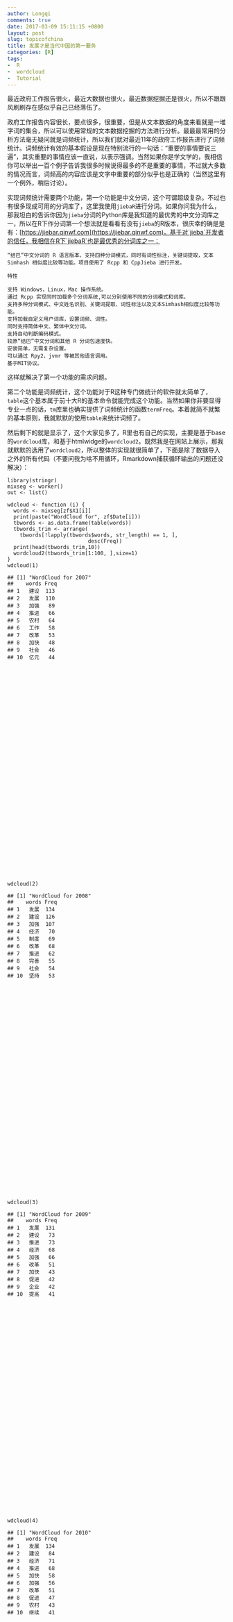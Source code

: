 ```yaml
---
author: Longqi
comments: true
date: 2017-03-09 15:11:15 +0800
layout: post
slug: topicofchina
title: 发展才是当代中国的第一要务
categories: [R]
tags:
-  R
-  wordcloud
-  Tutorial
---
```

最近政府工作报告很火，最近大数据也很火，最近数据挖掘还是很火，所以不跟跟风刷刷存在感似乎自己已经落伍了。

政府工作报告内容很长，要点很多，很重要，但是从文本数据的角度来看就是一堆字词的集合，所以可以使用常规的文本数据挖掘的方法进行分析。最最最常用的分析方法毫无疑问就是词频统计，所以我们就对最近11年的政府工作报告进行了词频统计。词频统计有效的基本假设是现在特别流行的一句话：“重要的事情要说三遍”，其实重要的事情应该一直说，以表示强调。当然如果你是学文学的，我相信你可以举出一百个例子告诉我很多时候说得最多的不是重要的事情，不过就大多数的情况而言，词频高的内容应该是文字中重要的部分似乎也是正确的（当然这里有一个例外，稍后讨论）。


实现词频统计需要两个功能，第一个功能是中文分词，这个可谓超级复杂。不过也有很多现成可用的分词库了，这里我使用`jiebaR`进行分词。如果你问我为什么，那我坦白的告诉你因为`jieba`分词的Python库是我知道的最优秀的中文分词库之一，所以在R下作分词第一个想法就是看看有没有`jieba`的R版本，很庆幸的确是是有：[https://jiebar.qinwf.com](https://jiebar.qinwf.com)。基于对`jieba`开发者的信任，我相信在R下`jiebaR`也是最优秀的分词库之一：

    “结巴”中文分词的 R 语言版本，支持四种分词模式，同时有词性标注，关键词提取，文本 Simhash 相似度比较等功能。项目使用了 Rcpp 和 CppJieba 进行开发。

    特性

    支持 Windows，Linux，Mac 操作系统。
    通过 Rcpp 实现同时加载多个分词系统,可以分别使用不同的分词模式和词库。
    支持多种分词模式、中文姓名识别、关键词提取、词性标注以及文本Simhash相似度比较等功能。
    支持加载自定义用户词库，设置词频、词性。
    同时支持简体中文、繁体中文分词。
    支持自动判断编码模式。
    较原“结巴”中文分词和其他 R 分词包速度快。
    安装简单，无需复杂设置。
    可以通过 Rpy2，jvmr 等被其他语言调用。
    基于MIT协议。

这样就解决了第一个功能的需求问题。

第二个功能是词频统计，这个功能对于R这种专门做统计的软件就太简单了，`table`这个基本属于前十大R的基本命令就能完成这个功能。当然如果你非要显得专业一点的话，`tm`库里也确实提供了词频统计的函数`termFreq`。本着就简不就繁的基本原则，我就默默的使用`table`来统计词频了。

然后剩下的就是显示了，这个大家见多了，R里也有自己的实现，主要是基于base的`wordcloud`库，和基于htmlwidge的`wordcloud2`。既然我是在网站上展示，那我就默默的选用了`wordcloud2`，所以整体的实现就很简单了，下面是除了数据导入之外的所有代码（不要问我为啥不用循环，Rmarkdown捕获循环输出的问题还没解决）：

<script src="/public/js/jquery-1.11.3/jquery.min.js"></script>
<script src="/public/js/bootstrap-3.3.5/js/bootstrap.min.js"></script>
<script src="/public/js/bootstrap-3.3.5/shim/html5shiv.min.js"></script>
<script src="/public/js/bootstrap-3.3.5/shim/respond.min.js"></script>
<script src="/public/js/navigation-1.1/tabsets.js"></script>
<script src="/public/js/highlightjs-1.1/highlight.js"></script>
<script src="/public/js/htmlwidgets-0.8/htmlwidgets.js"></script>
<link href="/public/js/wordcloud2-0.0.1/wordcloud.css" rel="stylesheet" />
<script src="/public/js/wordcloud2-0.0.1/wordcloud2-all.js"></script>
<script src="/public/js/wordcloud2-0.0.1/hover.js"></script>
<script src="/public/js/wordcloud2-binding-0.2.0/wordcloud2.js"></script>

<pre class="r"><code>library(stringr)
mixseg &lt;- worker()
out &lt;- list()

wdcloud &lt;- function (i) {
  words &lt;- mixseg[zf$X1[i]]
  print(paste(&quot;WordCloud for&quot;, zf$Date[i]))
  tbwords &lt;- as.data.frame(table(words))
  tbwords_trim &lt;- arrange(
    tbwords[!lapply(tbwords$words, str_length) == 1, ],
                          desc(Freq))
  print(head(tbwords_trim,10))
  wordcloud2(tbwords_trim[1:100, ],size=1)
}
wdcloud(1)</code></pre>
<pre><code>## [1] &quot;WordCloud for 2007&quot;
##    words Freq
## 1   建设  113
## 2   发展  110
## 3   加强   89
## 4   推进   66
## 5   农村   64
## 6   工作   58
## 7   改革   53
## 8   加快   48
## 9   社会   46
## 10  亿元   44</code></pre>
<div id="htmlwidget-ba1b56579cd48ea8df11" style="width:672px;height:480px;" class="wordcloud2 html-widget"></div>
<script type="application/json" data-for="htmlwidget-ba1b56579cd48ea8df11">{"x":{"word":["建设","发展","加强","推进","农村","工作","改革","加快","社会","亿元","政府","企业","完善","制度","重点","继续","经济","问题","增加","政策","积极","坚持","教育","提高","国家","人民","我们","促进","投资","安全","今年","地区","文化","增长","支持","管理","规范","节能","解决","就业","扩大","社会主义","体系","重要","事业","进一步","农业","环保","全面","实施","稳定","基本","建立","农民","全国","实现","依法","中央财政","工程","加大","取得","维护","重大","保障","行政","上年","深化","生活","收入","服务","改善","行业","科学","目标","安排","必须","标准","地方","落实","努力","群众","生产","水平","用于","制定","创新","关系","机制","健全","结构","控制","特别","投入","消费","用地","优化","自主","做好","规划","规模"],"freq":[113,110,89,66,64,58,53,48,46,44,43,42,41,41,40,38,37,32,32,31,29,29,29,29,27,27,27,26,26,25,25,24,24,24,24,23,23,23,23,23,23,22,22,22,21,20,20,19,19,19,19,18,18,18,18,18,18,18,17,17,17,17,17,16,16,16,16,16,16,15,15,15,15,15,14,14,14,14,14,14,14,14,14,14,14,13,13,13,13,13,13,13,13,13,13,13,13,13,12,12],"fontFamily":"宋体,SimSun","fontWeight":"bold","color":"random-dark","minSize":0,"weightFactor":1.5929203539823,"backgroundColor":"white","gridSize":0,"minRotation":-0.785398163397448,"maxRotation":0.785398163397448,"shuffle":true,"rotateRatio":0.4,"shape":"circle","ellipticity":0.65,"figBase64":null,"hover":null},"evals":[],"jsHooks":[]}</script>
<pre class="r"><code>wdcloud(2)</code></pre>
<pre><code>## [1] &quot;WordCloud for 2008&quot;
##    words Freq
## 1   发展  134
## 2   建设  126
## 3   加强  107
## 4   经济   70
## 5   制度   69
## 6   改革   68
## 7   推进   62
## 8   完善   55
## 9   社会   54
## 10  坚持   53</code></pre>
<div id="htmlwidget-d352433d4cef58fb05eb" style="width:672px;height:480px;" class="wordcloud2 html-widget"></div>
<script type="application/json" data-for="htmlwidget-d352433d4cef58fb05eb">{"x":{"word":["发展","建设","加强","经济","制度","改革","推进","完善","社会","坚持","提高","农村","工作","增加","政府","加快","人民","安全","基本","促进","实施","五年","亿元","我们","管理","全面","问题","重点","教育","体系","文化","企业","国家","就业","取得","解决","今年","支持","重大","方面","健全","扩大","积极","农业","全国","保障","建立","群众","增长","加大","深化","行政","社会主义","市场","重要","标准","创新","粮食","服务","进一步","水平","体制改革","投资","稳定","政策","继续","力度","特别","住房","做好","城乡","改善","价格","生产","制定","地区","国际","落实","调整","中国","规范","节能","经济社会","能力","生活","土地","支出","主要","财政","更加","控制","维护","必须","方式","关系","结构","同时","投入","工程","宏观调控"],"freq":[134,126,107,70,69,68,62,55,54,53,53,52,51,51,45,41,39,38,38,37,36,36,35,34,33,33,33,33,31,31,31,30,29,29,29,28,28,28,28,27,27,27,26,26,26,25,25,25,25,24,24,23,23,23,23,22,22,22,21,21,21,21,21,21,21,20,20,20,20,20,19,19,19,19,19,18,18,18,18,18,17,17,17,17,17,17,17,17,16,16,16,16,15,15,15,15,15,15,14,14],"fontFamily":"宋体,SimSun","fontWeight":"bold","color":"random-dark","minSize":0,"weightFactor":1.34328358208955,"backgroundColor":"white","gridSize":0,"minRotation":-0.785398163397448,"maxRotation":0.785398163397448,"shuffle":true,"rotateRatio":0.4,"shape":"circle","ellipticity":0.65,"figBase64":null,"hover":null},"evals":[],"jsHooks":[]}</script>
<pre class="r"><code>wdcloud(3)</code></pre>
<pre><code>## [1] &quot;WordCloud for 2009&quot;
##    words Freq
## 1   发展  131
## 2   建设   73
## 3   推进   73
## 4   经济   68
## 5   加强   66
## 6   改革   51
## 7   加快   43
## 8   促进   42
## 9   企业   42
## 10  提高   41</code></pre>
<div id="htmlwidget-f5811af5bb90aba511a8" style="width:672px;height:480px;" class="wordcloud2 html-widget"></div>
<script type="application/json" data-for="htmlwidget-f5811af5bb90aba511a8">{"x":{"word":["发展","建设","推进","经济","加强","改革","加快","促进","企业","提高","支持","继续","增加","工作","制度","积极","亿元","重点","社会","人民","就业","实施","投资","政策","政府","群众","我们","农村","稳定","增长","扩大","今年","国际","完善","基本","加大","困难","消费","产业","坚持","水平","进一步","市场","住房","安全","地区","鼓励","全国","问题","增强","创新","服务","国家","合作","中央财政","教育","全面","投入","文化","资金","改善","机制","需求","金融","科技","实行","保持","补贴","国内","健全","节能","落实","应对","标准","城乡","出口","二是","解决","经济社会","力度","农业","三是","深化","特别","调整","规范","行政","较快","结构","两岸","民生","农民工","平稳","取得","生产","实现","我国","战略","重要","安排"],"freq":[131,73,73,68,66,51,43,42,42,41,41,39,38,36,36,35,34,34,33,32,31,31,31,31,31,30,30,29,29,29,28,26,24,24,23,22,22,22,21,21,21,20,20,20,19,19,19,19,19,19,18,18,18,18,18,17,17,17,17,17,16,16,16,15,15,15,14,14,14,14,14,14,14,13,13,13,13,13,13,13,13,13,13,13,13,12,12,12,12,12,12,12,12,12,12,12,12,12,12,11],"fontFamily":"宋体,SimSun","fontWeight":"bold","color":"random-dark","minSize":0,"weightFactor":1.37404580152672,"backgroundColor":"white","gridSize":0,"minRotation":-0.785398163397448,"maxRotation":0.785398163397448,"shuffle":true,"rotateRatio":0.4,"shape":"circle","ellipticity":0.65,"figBase64":null,"hover":null},"evals":[],"jsHooks":[]}</script>
<pre class="r"><code>wdcloud(4)</code></pre>
<pre><code>## [1] &quot;WordCloud for 2010&quot;
##    words Freq
## 1   发展  134
## 2   建设   84
## 3   经济   71
## 4   推进   68
## 5   加快   58
## 6   加强   56
## 7   改革   51
## 8   促进   47
## 9   农村   43
## 10  继续   41</code></pre>
<div id="htmlwidget-a78f78fe40f6339c4d51" style="width:672px;height:480px;" class="wordcloud2 html-widget"></div>
<script type="application/json" data-for="htmlwidget-a78f78fe40f6339c4d51">{"x":{"word":["发展","建设","经济","推进","加快","加强","改革","促进","农村","继续","我们","实施","就业","社会","政策","提高","制度","工作","企业","国际","积极","支持","重点","基本","完善","扩大","合作","投资","增长","亿元","政府","改善","鼓励","增加","地区","坚持","文化","应对","全面","管理","国家","教育","进一步","人民","稳定","问题","创新","能力","服务","节能","民生","农业","实现","市场","增强","科技","领域","生活","水平","推动","维护","我国","一年","基础","金融危机","民族","收入","中央财政","安排","保障","加大","结构","解决","今年","困难","群众","深化","事业","试点","着力","重大","重要","工程","关系","生产","体系","中小企业","住房","作用","产业","大力","机制","基层","经济社会","开展","切实","全国","上年","新增","战略"],"freq":[134,84,71,68,58,56,51,47,43,41,41,40,39,39,39,38,36,35,35,33,33,33,33,32,32,31,29,29,28,27,27,26,26,26,24,24,24,23,22,21,21,21,21,21,21,20,19,19,18,18,18,18,18,18,18,17,17,17,17,17,17,17,17,16,16,16,16,16,15,15,15,15,15,15,15,15,15,15,15,15,15,15,14,14,14,14,14,14,14,13,13,13,13,13,13,13,13,13,13,13],"fontFamily":"宋体,SimSun","fontWeight":"bold","color":"random-dark","minSize":0,"weightFactor":1.34328358208955,"backgroundColor":"white","gridSize":0,"minRotation":-0.785398163397448,"maxRotation":0.785398163397448,"shuffle":true,"rotateRatio":0.4,"shape":"circle","ellipticity":0.65,"figBase64":null,"hover":null},"evals":[],"jsHooks":[]}</script>
<pre class="r"><code>wdcloud(5)</code></pre>
<pre><code>## [1] &quot;WordCloud for 2011&quot;
##    words Freq
## 1   发展  157
## 2   建设   85
## 3   加强   76
## 4   经济   70
## 5   推进   68
## 6   加快   63
## 7   社会   57
## 8   提高   50
## 9   改革   47
## 10  坚持   39</code></pre>
<div id="htmlwidget-06a527b1791c774e8c17" style="width:672px;height:480px;" class="wordcloud2 html-widget"></div>
<script type="application/json" data-for="htmlwidget-06a527b1791c774e8c17">{"x":{"word":["发展","建设","加强","经济","推进","加快","社会","提高","改革","坚持","促进","我们","完善","积极","重点","工作","农村","实施","继续","政府","制度","机制","基本","人民","管理","投资","增加","就业","问题","市场","文化","增长","保障","创新","国家","全面","政策","改善","水平","教育","能力","农业","实现","推动","国际","扩大","大力发展","合作","体系","稳定","我国","五年","建立","企业","增强","支持","必须","服务","科技","住房","大力","规划","国内","切实","战略","主要","保护","产业","服务业","价格","目标","社会主义","事业","亿元","资源","作用","不断","城乡","地区","更加","鼓励","基础设施","加大","健全","结构","解决","今年","进一步","农民","全国","群众","深化","收入","关系","监管","节能","体制","协调","保持","标准"],"freq":[157,85,76,70,68,63,57,50,47,39,38,38,37,34,34,33,33,33,32,32,32,31,31,30,29,27,27,26,25,24,24,24,23,23,23,23,23,22,22,21,21,21,21,21,20,20,19,19,19,19,19,19,18,18,18,18,17,17,17,17,16,16,16,16,16,16,15,15,15,15,15,15,15,15,15,15,14,14,14,14,14,14,14,14,14,14,14,14,14,14,14,14,14,13,13,13,13,13,12,12],"fontFamily":"宋体,SimSun","fontWeight":"bold","color":"random-dark","minSize":0,"weightFactor":1.14649681528662,"backgroundColor":"white","gridSize":0,"minRotation":-0.785398163397448,"maxRotation":0.785398163397448,"shuffle":true,"rotateRatio":0.4,"shape":"circle","ellipticity":0.65,"figBase64":null,"hover":null},"evals":[],"jsHooks":[]}</script>
<pre class="r"><code>wdcloud(6)</code></pre>
<pre><code>## [1] &quot;WordCloud for 2012&quot;
##    words Freq
## 1   发展  146
## 2   加强   81
## 3   经济   70
## 4   建设   69
## 5   推进   61
## 6   改革   56
## 7   提高   52
## 8   社会   43
## 9   促进   41
## 10  实施   41</code></pre>
<div id="htmlwidget-c5929a486b1a9cc21468" style="width:672px;height:480px;" class="wordcloud2 html-widget"></div>
<script type="application/json" data-for="htmlwidget-c5929a486b1a9cc21468">{"x":{"word":["发展","加强","经济","建设","推进","改革","提高","社会","促进","实施","工作","继续","加快","政府","基本","扩大","我们","重点","企业","完善","稳定","服务","管理","农村","政策","支持","积极","农业","制度","推动","深化","问题","增长","就业","文化","坚持","水平","投资","地区","教育","全面","保障","关系","国家","开展","试点","保持","机制","节能","增加","战略","加大","解决","标准","创新","合作","能力","实现","收入","我国","引导","安全","范围","改善","更加","人民","生产","体系","着力","巩固","国际","科技","全国","市场","增强","重要","地方","价格","进一步","力度","领域","取得","深入","事业","协调","产业","大力","大力发展","服务业","鼓励","规范","区域","社会保障","质量","城镇居民","国内","和谐","健全","结构","经济社会"],"freq":[146,81,70,69,61,56,52,43,41,41,38,37,35,35,33,33,33,33,32,32,31,30,30,29,29,29,28,28,28,27,26,25,25,24,24,23,22,22,21,21,20,19,19,19,19,19,18,18,18,18,18,17,17,16,16,16,16,16,16,16,16,15,15,15,15,15,15,15,15,14,14,14,14,14,14,14,13,13,13,13,13,13,13,13,13,12,12,12,12,12,12,12,12,12,11,11,11,11,11,11],"fontFamily":"宋体,SimSun","fontWeight":"bold","color":"random-dark","minSize":0,"weightFactor":1.23287671232877,"backgroundColor":"white","gridSize":0,"minRotation":-0.785398163397448,"maxRotation":0.785398163397448,"shuffle":true,"rotateRatio":0.4,"shape":"circle","ellipticity":0.65,"figBase64":null,"hover":null},"evals":[],"jsHooks":[]}</script>
<pre class="r"><code>wdcloud(7)</code></pre>
<pre><code>## [1] &quot;WordCloud for 2013&quot;
##    words Freq
## 1   发展  128
## 2   经济   69
## 3   建设   57
## 4   推进   45
## 5   改革   42
## 6   社会   41
## 7   增长   36
## 8   提高   35
## 9   我们   35
## 10  坚持   34</code></pre>
<div id="htmlwidget-2026e5cf23ab8989d075" style="width:672px;height:480px;" class="wordcloud2 html-widget"></div>
<script type="application/json" data-for="htmlwidget-2026e5cf23ab8989d075">{"x":{"word":["发展","经济","建设","推进","改革","社会","增长","提高","我们","坚持","加强","政府","制度","农村","加快","全面","实施","工作","就业","我国","稳定","政策","促进","深化","重要","教育","增加","积极","水平","五年","基本","体系","推动","完善","问题","国际","国家","结构","投资","文化","重点","保持","保障","人民","农业","继续","今年","实现","健全","进一步","市场","事业","战略","城乡","持续","改善","更加","经济社会","能力","支持","关系","健康","扩大","企业","取得","形成","增强","主要","管理","环境","基础","建立","开放","社会主义","生产","万亿元","优化","转变","综合","必须","不断","创新","地区","风险","国内","货币政策","机制","解决","目标","农民","消费","安全","产业","行政","价格","科学","领域","民生","群众","深入"],"freq":[128,69,57,45,42,41,36,35,35,34,33,33,33,30,29,29,29,28,26,26,25,25,24,23,23,22,22,21,21,21,20,20,20,20,20,19,19,19,19,19,19,18,18,18,17,16,16,16,15,15,15,15,15,14,14,14,14,14,14,14,13,13,13,13,13,13,13,13,12,12,12,12,12,12,12,12,12,12,12,11,11,11,11,11,11,11,11,11,11,11,11,10,10,10,10,10,10,10,10,10],"fontFamily":"宋体,SimSun","fontWeight":"bold","color":"random-dark","minSize":0,"weightFactor":1.40625,"backgroundColor":"white","gridSize":0,"minRotation":-0.785398163397448,"maxRotation":0.785398163397448,"shuffle":true,"rotateRatio":0.4,"shape":"circle","ellipticity":0.65,"figBase64":null,"hover":null},"evals":[],"jsHooks":[]}</script>
<pre class="r"><code>wdcloud(8)</code></pre>
<pre><code>## [1] &quot;WordCloud for 2014&quot;
##    words Freq
## 1   发展  109
## 2   建设   62
## 3   推进   61
## 4   改革   59
## 5   经济   54
## 6   加强   47
## 7   政府   45
## 8   社会   44
## 9   制度   40
## 10  增长   35</code></pre>
<div id="htmlwidget-75d1e6be722753282048" style="width:672px;height:480px;" class="wordcloud2 html-widget"></div>
<script type="application/json" data-for="htmlwidget-75d1e6be722753282048">{"x":{"word":["发展","建设","推进","改革","经济","加强","政府","社会","制度","增长","基本","工作","实施","我们","就业","企业","完善","促进","加快","提高","推动","文化","创新","坚持","今年","农村","农业","国家","投资","政策","全面","人民","中国","机制","扩大","实现","市场","稳定","保障","服务","试点","保持","城镇","积极","继续","建立","区域","支持","安全","保护","地区","改善","深化","增加","中央","方式","国际","加大","健全","群众","提升","问题","我国","增强","重大","管理","教育","结构","民生","维护","现代化","治理","转移","合作","目标","全国","生态","统筹","一批","产业","鼓励","坚决","领域","能力","人口","事业","收入","消费","优化","城镇化","代表","发挥","工程","经济社会","审批","生产","生活","体系","体制改革","项目"],"freq":[109,62,61,59,54,47,45,44,40,35,33,32,32,32,29,29,29,28,27,27,27,25,24,24,24,24,24,23,23,23,22,21,21,20,19,19,18,18,17,17,17,16,16,16,16,16,16,16,15,15,15,15,15,15,15,14,14,14,14,14,14,14,14,14,14,13,13,13,13,13,13,13,13,12,12,12,12,12,12,11,11,11,11,11,11,11,11,11,11,10,10,10,10,10,10,10,10,10,10,10],"fontFamily":"宋体,SimSun","fontWeight":"bold","color":"random-dark","minSize":0,"weightFactor":1.65137614678899,"backgroundColor":"white","gridSize":0,"minRotation":-0.785398163397448,"maxRotation":0.785398163397448,"shuffle":true,"rotateRatio":0.4,"shape":"circle","ellipticity":0.65,"figBase64":null,"hover":null},"evals":[],"jsHooks":[]}</script>
<pre class="r"><code>wdcloud(9)</code></pre>
<pre><code>## [1] &quot;WordCloud for 2015&quot;
##    words Freq
## 1   发展  119
## 2   建设   70
## 3   改革   64
## 4   经济   61
## 5   推进   50
## 6   加强   45
## 7   政府   42
## 8   社会   41
## 9   我们   40
## 10  创新   35</code></pre>
<div id="htmlwidget-1b0a7464187a9c897a3d" style="width:672px;height:480px;" class="wordcloud2 html-widget"></div>
<script type="application/json" data-for="htmlwidget-1b0a7464187a9c897a3d">{"x":{"word":["发展","建设","改革","经济","推进","加强","政府","社会","我们","创新","促进","加快","全面","实施","提高","企业","完善","增长","扩大","政策","工作","推动","制度","增加","坚持","就业","试点","项目","基本","支持","实现","投资","服务","积极","深化","中国","国家","市场","文化","稳定","重大","国际","合作","加大","今年","消费","重点","必须","建立","保障","机制","继续","教育","结构","保持","保护","标准","管理","落实","农业","我国","治理","综合","农村","实行","提升","现代化","以上","创业","地方","范围","方式","合理","开放","科技","民生","取得","全国","群众","水平","战略","安全","城市","持续","地区","发挥","鼓励","基础","人民","维护","问题","产业","更加","公共","行政","价格","减少","健康","健全","经济社会"],"freq":[119,70,64,61,50,45,42,41,40,35,35,35,35,35,34,30,27,27,26,26,25,25,25,24,22,22,22,22,21,21,20,20,19,19,19,19,18,18,18,18,18,17,17,17,17,17,17,16,16,15,15,15,15,15,14,14,14,14,14,14,14,14,14,13,13,13,13,13,12,12,12,12,12,12,12,12,12,12,12,12,12,11,11,11,11,11,11,11,11,11,11,10,10,10,10,10,10,10,10,10],"fontFamily":"宋体,SimSun","fontWeight":"bold","color":"random-dark","minSize":0,"weightFactor":1.51260504201681,"backgroundColor":"white","gridSize":0,"minRotation":-0.785398163397448,"maxRotation":0.785398163397448,"shuffle":true,"rotateRatio":0.4,"shape":"circle","ellipticity":0.65,"figBase64":null,"hover":null},"evals":[],"jsHooks":[]}</script>
<pre class="r"><code>wdcloud(10)</code></pre>
<pre><code>## [1] &quot;WordCloud for 2016&quot;
##    words Freq
## 1   发展  139
## 2   建设   68
## 3   经济   67
## 4   改革   62
## 5   推进   62
## 6   创新   56
## 7   加快   42
## 8   加强   41
## 9   政府   39
## 10  促进   37</code></pre>
<div id="htmlwidget-bae67746b14db65dcadb" style="width:672px;height:480px;" class="wordcloud2 html-widget"></div>
<script type="application/json" data-for="htmlwidget-bae67746b14db65dcadb">{"x":{"word":["发展","建设","经济","改革","推进","创新","加快","加强","政府","促进","实施","增长","企业","政策","社会","推动","中国","提高","我们","全面","完善","扩大","制度","工作","实现","就业","人民","支持","坚持","我国","安全","创业","国家","一批","国际","合作","农村","地方","服务","积极","继续","取得","投资","机制","基本","加大","今年","落实","地区","农业","深化","问题","主要","工程","国内","目标","试点","保护","城镇","深入","以上","重大","必须","持续","动能","服务业","群众","依法","增加","重点","产能","产业","改造","供给","基金","减少","结构性","金融","力度","领域","民生","提升","稳定","战略","方式","改善","鼓励","建成","建立","教育","结构","解决","升级","生活","水平","消费","增强","城乡","达到","坚决"],"freq":[139,68,67,62,62,56,42,41,39,37,36,36,35,35,34,34,32,31,30,28,27,26,26,25,25,24,24,24,23,22,21,21,21,21,20,20,20,19,19,19,19,19,19,18,18,18,18,18,17,17,17,17,17,16,16,16,16,15,15,15,15,15,14,14,14,14,14,14,14,14,13,13,13,13,13,13,13,13,13,13,13,13,13,13,12,12,12,12,12,12,12,12,12,12,12,12,12,11,11,11],"fontFamily":"宋体,SimSun","fontWeight":"bold","color":"random-dark","minSize":0,"weightFactor":1.29496402877698,"backgroundColor":"white","gridSize":0,"minRotation":-0.785398163397448,"maxRotation":0.785398163397448,"shuffle":true,"rotateRatio":0.4,"shape":"circle","ellipticity":0.65,"figBase64":null,"hover":null},"evals":[],"jsHooks":[]}</script>
<pre class="r"><code>wdcloud(11)</code></pre>
<pre><code>## [1] &quot;WordCloud for 2017&quot;
##    words Freq
## 1   发展  115
## 2   改革   66
## 3   推进   63
## 4   建设   51
## 5   经济   51
## 6   加快   41
## 7   加强   40
## 8   推动   40
## 9   创新   35
## 10  企业   35</code></pre>
<div id="htmlwidget-520b20b6ce30f171c1fb" style="width:672px;height:480px;" class="wordcloud2 html-widget"></div>
<script type="application/json" data-for="htmlwidget-520b20b6ce30f171c1fb">{"x":{"word":["发展","改革","推进","建设","经济","加快","加强","推动","创新","企业","全面","政府","完善","中国","促进","就业","实施","提高","深化","支持","政策","服务","工作","国家","人民","我们","增长","坚持","社会","深入","今年","群众","继续","扩大","制度","地区","农村","地方","机制","稳定","保障","坚决","安全","持续","合作","实现","重点","保护","领域","市场","试点","投资","消费","治理","产能","加大","教育","维护","问题","综合","改善","国际","基本","结构","落实","生态","我国","以上","有效","国内","降低","力度","增加","制定","保持","必须","标准","创业","更加","积极","民生","目标","农业","强化","升级","生产","提升","下降","增强","战略","作用","供给","管理","核心","取得","收费","依法","引导","重要","不断"],"freq":[115,66,63,51,51,41,40,40,35,35,35,35,33,32,31,31,30,30,28,28,27,26,26,26,26,25,25,24,24,24,23,23,22,22,22,21,20,19,19,19,18,18,17,17,17,17,17,16,16,16,16,16,16,16,15,15,15,15,15,15,14,14,14,14,14,14,14,14,14,13,13,13,13,13,12,12,12,12,12,12,12,12,12,12,12,12,12,12,12,12,12,11,11,11,11,11,11,11,11,10],"fontFamily":"宋体,SimSun","fontWeight":"bold","color":"random-dark","minSize":0,"weightFactor":1.56521739130435,"backgroundColor":"white","gridSize":0,"minRotation":-0.785398163397448,"maxRotation":0.785398163397448,"shuffle":true,"rotateRatio":0.4,"shape":"circle","ellipticity":0.65,"figBase64":null,"hover":null},"evals":[],"jsHooks":[]}</script>

<p> 然后的分析就交给大家了，据我的观察我看到最多的就是发展了，所以就有了本文的题目。</p>


